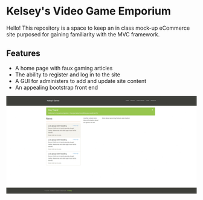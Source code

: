 # Kelsey's Video Game Emporium
Hello! This repository is a space to keep an in class mock-up eCommerce site purposed for gaining familiarity with the MVC framework.


## Features
* A home page with faux gaming articles
* The ability to register and log in to the site
* A GUI for administers to add and update site content
* An appealing bootstrap front end


![Screenshot Gif](https://github.com/KBonnicksen/eCommerce/blob/master/eCommerce/Demo/snapGif.gif)
